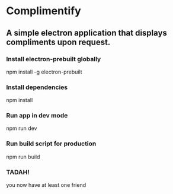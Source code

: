 # Complimentify

## A simple electron application that displays compliments upon request.

### Install electron-prebuilt globally

npm install -g electron-prebuilt

### Install dependencies

npm install

### Run app in dev mode

npm run dev

### Run build script for production

npm run build

### TADAH!

you now have at least one friend
